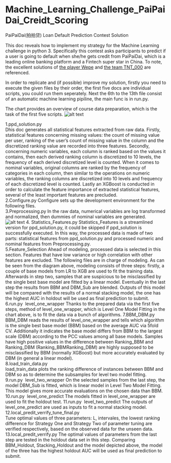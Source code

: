 # Machine_Learning_Challenge_PaiPaiDai_Creidt_Scoring
PaiPaiDai(拍拍贷) Loan Default Prediction Contest Solution  

This doc reveals how to implement my strategy for the Machine Learning challenge in python 3. Specifically this contest asks participants to predict if a user is going to default when she/he gets credit from PaiPaiDai, which is a leading online banking platform and a Fintech super star in China. To note, the excellent solutions of [the player Wepe](http://bbs.pkbigdata.com/static/348_detail.html) and [the team TNT_000](http://bbs.pkbigdata.com/static/417_detail.html) are referenced.  

In order to replicate and (if possible) improve my solution, firstly you need to execute the given files by their order, the first five docs are individual scripts, you could run them seperately. Next the 6th to the 13th file consist of an automatic machine learning pipiline, the main func is in run.py.  

The  chart  provides  an  overview  of course data  preparation, which  is  the  task  of  the  first  five  scripts.
![alt text](https://github.com/PengInGitHub/Machine_Learning_Challenge_PaiPaiDai_Creidt_Scoring/blob/master/data_preparation.png)

1.ppd_solution.py  
Dhis doc generates all statistical features extracted from raw data. Firstly, statistical
features concerning missing values: the count of missing value per user, ranking of the
user’s count of missing value in the column and the discretized ranking value are recorded
into three features. Secondly, concerning numeric variables, each column is ranked based
on the values it contains, then each derived ranking column is discretized to 10 levels, the
frequency of each derived discretized level is counted. When it comes to nominal
variables, original columns are ranked by the frequency of categories in each column, then
similar to the operations on numeric variables, the ranking columns are discretized into 10
levels and frequency of each discretized level is counted. Lastly an XGBoost is conducted
in order to calculate the feature importance of extracted statistical features, several of the
least  important  features  are  precluded.  
2.Configure.py
Configure  sets  up  the  development  environment  for  the  following  files.  
3.Preprocessing.py
In the raw data, numerical variables are log transformed and normalized, then dummies of
nominal  variables  are  generated.
![alt text](https://github.com/PengInGitHub/Machine_Learning_Challenge_PaiPaiDai_Creidt_Scoring/blob/master/modelling.png)
4.  Statistics_Features.py
Statistics_Features is a streamlined version for ppd_solution.py, it could be skipped if
ppd_solution is successfully executed. In this way, the processed data is made of two parts:
statistical features from ppd_solution.py and processed numeric and nominal features from
Preprocessing.py.  
5.Feature_Selection
Ahead of modeling, processed data is selected in this section. Features that have low
variance  or  high  correlation  with  other  features  are  excluded.
The following files are in charge of modeling. As can be seen from the diagram above,
modeling consists of three steps: firstly, a couple of base models from LR to XGB are used
to fit the training data. Afterwards in step two, samples that are suspicious to be
misclassified by the single best base model are fitted by a linear model. Eventually in the
last step the results from BBM and DBM_Sub are blended. Outputs of this model will be
compared with the results of a normal stacking model, the one has the highest AUC in
hold­out  will  be  used  as  final  prediction  to  submit.
6.run.py  ­  level_one_wrapper
Thanks to the prepared data via the first five steps, method of level_one_wrapper, which is
Level  One  Model  Fitting  in  the  chart  above,  is  to  fit  the  data  via  a  bunch  of  algorithms.
7.BBM_DBM.py  
BBM_DBM reads the results of level_one_wrapper and tells which algorithm is the single
best base model (BBM) based on the average AUC via 5­fold CV. Additionally it indicates
the base model differs from BBM to the largest scale (DBM) according to the PCC values
among all base models. Samples have high positive values in the difference between
Ranking_BBM and Ranking_DBM (Ranking_BBM­Ranking_DBM) are highly supposed
to be misclassified by BBM (normally XGBoost) but more accurately evaluated by DBM
(in  general  a  linear  model).  
8.load_train_data.py  
load_train_data plots the ranking difference of instances between BBM and DBM so as to
determine  the  subsamples  for  level  two  model  fitting.  
9.run.py    ­  level_two_wrapper
On the selected samples from the last step, the model DBM_Sub is fitted, which is linear
model in Level Two Model Fitting. This model gives more accurate evaluations on the
chosen  data  than  BBM.
10.run.py    ­  level_one_predict
The  models  fitted  in  level_one_wrapper  are  used  to  fit  the  hold­out  test.
11.run.py    ­  level_two_predict
The  outputs  of  level_one_predict  are  used  as  inputs  to  fit  a  normal  stacking  model.
12.local_predit_verrify_tune_final.py  
Tune optimal values of three parameters: L, intervales, the lowest ranking difference for
Strategy One and Strategy Two of parameter tuning are verified respectively, based on the
observed  data  for  the  unseen  data.  
13.local_predit_verrify.py
The optimal values of parameters from the last step are tested in the hold­out data set in
this step. Comparing BBM_Holdout, Stacking_Holdout and the model depicted above, the
model  of  the  three  has  the  highest  hold­out  AUC  will  be  used  as  final  prediction  to  submit.
